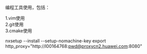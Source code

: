 编程工具使用，包括：  

1.vim使用  
2.git使用  
3.cmake使用  

nxsetup  --install --setup-nomachine-key
export http_proxy="http://l00164768:pwd@proxycn2.huawei.com:8080"

